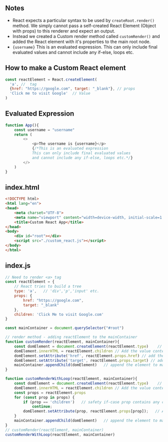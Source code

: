 ## Notes
- React expects a particular syntax to be used by `createRoot.render()` method. We simply cannot pass a self-created React Element (Object with props) to this renderer and expect an output.
- Instead we created a Custom render method called `customRender()` and added the React element with it's properties to the main root node.
- `{username}` This is an evaluated expression. This can only include final evaluated values and cannot include any if-else, loops etc.

## How to make a Custom React element
```js 
const reactElement = React.createElement(
  'a', //  tag
  {href: "https://google.com", target: "_blank"}, // props
  'Click me to visit Google'  // Value
)
```

## Evaluated Expression
```js
function App(){
    const username = "username"
    return (
        <>
            <p>The username is {username}</p>   
            {/*This is an evaluated expression
            This can only include final evaluated values 
            and cannot include any if-else, loops etc.*/}
        </>
    )
}
```
## index.html
```html
<!DOCTYPE html>
<html lang="en">
<head>
    <meta charset="UTF-8">
    <meta name="viewport" content="width=device-width, initial-scale=1.0">
    <title>Custom React App</title>
</head>
<body>
    <div id="root"></div>
    <script src="./custom_react.js"></script>
</body>
</html>
```
## index.js
```js
// Need to render <a> tag
const reactElement = {
    // React tries to build a tree
    type: 'a',   // 'div','p','input' etc.
    props: {
        href: "https://google.com",
        target: "_blank"
    },
    children: 'Click Me to visit Google.com'
}

const mainContainer = document.querySelector("#root")

// render method - adding reactElement to the mainContainer
function customRender(reactElement, mainContainer){
    const domElement = document.createElement(reactElement.type)    // create <a> type element
    domElement.innerHTML = reactElement.children // Add the value content
    domElement.setAttribute('href', reactElement.props.href) // add the attributes 
    domElement.setAttribute('target', reactElement.props.target) // add the attributes 
    mainContainer.appendChild(domElement)   // append the element to mainContainer
}

function customRenderWithLoop(reactElement, mainContainer){
    const domElement = document.createElement(reactElement.type)    // create <a> type element
    domElement.innerHTML = reactElement.children // Add the value content
    const props = reactElement.props
    for (const prop in props) {
        if (prop == 'children')   // safety if-case prop contains any children
            continue;
        domElement.setAttribute(prop, reactElement.props[prop]);   // Add attributes using loop
    }
    mainContainer.appendChild(domElement)   // append the element to mainContainer
}
// customRender(reactElement, mainContainer)
customRenderWithLoop(reactElement, mainContainer)
```